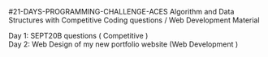 #21-DAYS-PROGRAMMING-CHALLENGE-ACES
Algorithm and Data Structures with Competitive Coding questions / Web Development Material

Day 1: SEPT20B questions ( Competitive )\
Day 2: Web Design of my new portfolio website (Web Development )
